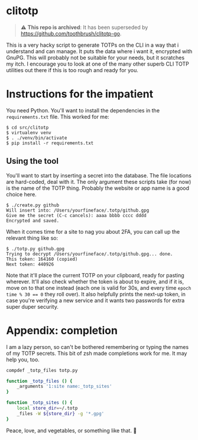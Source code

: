 # clitotp

> :warning: **This repo is archived**: It has been superseded by https://github.com/toothbrush/clitotp-go.

This is a very hacky script to generate TOTPs on the CLI in a way that
i understand and can manage.  It puts the data where i want it,
encrypted with GnuPG.  This will probably not be suitable for your
needs, but it scratches my itch.  I encourage you to look at one of
the many other superb CLI TOTP utilities out there if this is too
rough and ready for you.

# Instructions for the impatient

You need Python.  You'll want to install the dependencies in the
`requirements.txt` file.  This worked for me:

```ShellSession
$ cd src/clitotp
$ virtualenv venv
$ . ./venv/bin/activate
$ pip install -r requirements.txt
```

## Using the tool

You'll want to start by inserting a secret into the database.  The
file locations are hard-coded, deal with it.  The only argument these
scripts take (for now) is the name of the TOTP thing.  Probably the
website or app name is a good choice here.

```ShellSession
$ ./create.py github
Will insert into: /Users/yourfineface/.totp/github.gpg
Give me the secret (C-c cancels): aaaa bbbb cccc dddd
Encrypted and saved.
```

When it comes time for a site to nag you about 2FA, you can call up
the relevant thing like so:

```ShellSession
$ ./totp.py github.gpg
Trying to decrypt /Users/yourfineface/.totp/github.gpg... done.
This token: 164160 (copied)
Next token: 440926
```

Note that it'll place the current TOTP on your clipboard, ready for
pasting wherever.  It'll also check whether the token is about to
expire, and if it is, move on to that one instead (each one is valid
for 30s, and every time `epoch time % 30 == 0` they roll over).  It
also helpfully prints the next-up token, in case you're verifying a
new service and it wants two passwords for extra super duper security.

# Appendix: completion

I am a lazy person, so can't be bothered remembering or typing the
names of my TOTP secrets.  This bit of zsh made completions work for
me.  It may help you, too.

```zsh
compdef _totp_files totp.py

function _totp_files () {
    _arguments '1:site name:_totp_sites'
}

function _totp_sites () {
    local store_dir=~/.totp
    _files -W ${store_dir} -g '*.gpg'
}
```

Peace, love, and vegetables, or something like that. 🌽
